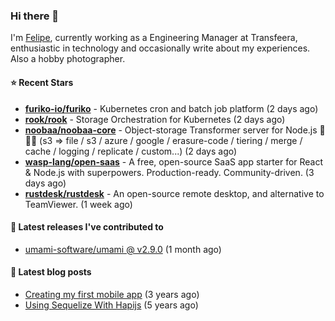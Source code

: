 ### Hi there 👋

I'm [Felipe](https://felipe.im), currently working as a Engineering Manager at Transfeera, enthusiastic in technology and occasionally write about my experiences. Also a hobby photographer.

#### ⭐ Recent Stars
- **[furiko-io/furiko](https://github.com/furiko-io/furiko)** - Kubernetes cron and batch job platform (2 days ago)
- **[rook/rook](https://github.com/rook/rook)** - Storage Orchestration for Kubernetes (2 days ago)
- **[noobaa/noobaa-core](https://github.com/noobaa/noobaa-core)** - Object-storage Transformer server for Node.js 🦾🤖🦾 (s3 =&gt; file / s3 / azure / google / erasure-code / tiering / merge / cache / logging / replicate / custom...) (2 days ago)
- **[wasp-lang/open-saas](https://github.com/wasp-lang/open-saas)** - A free, open-source SaaS app starter for React &amp; Node.js with superpowers. Production-ready. Community-driven. (3 days ago)
- **[rustdesk/rustdesk](https://github.com/rustdesk/rustdesk)** - An open-source remote desktop, and alternative to TeamViewer. (1 week ago)

#### 🚀 Latest releases I've contributed to


- [umami-software/umami @ v2.9.0](https://github.com/umami-software/umami/releases/tag/v2.9.0) (1 month ago)

#### 📄 Latest blog posts
- [Creating my first mobile app](https://felipe.im/posts/creating-my-first-mobile-app/) (3 years ago)
- [Using Sequelize With Hapijs](https://felipe.im/posts/using-sequelize-with-hapijs/) (5 years ago)